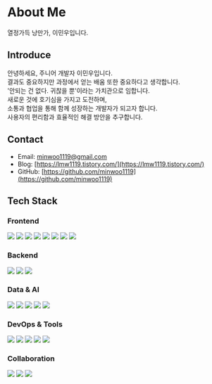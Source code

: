 # About Me  
열정가득 낭만가, 이민우입니다.

## Introduce  
안녕하세요, 주니어 개발자 이민우입니다.  
결과도 중요하지만 과정에서 얻는 배움 또한 중요하다고 생각합니다.  
'안되는 건 없다. 귀찮을 뿐'이라는 가치관으로 임합니다.  
새로운 것에 호기심을 가지고 도전하며,  
소통과 협업을 통해 함께 성장하는 개발자가 되고자 합니다.  
사용자의 편리함과 효율적인 해결 방안을 추구합니다.  

## Contact  
- Email: minwoo1119@gmail.com  
- Blog: [https://lmw1119.tistory.com/](https://lmw1119.tistory.com/)  
- GitHub: [https://github.com/minwoo1119](https://github.com/minwoo1119)  

## Tech Stack  

### Frontend  
<img src="https://img.shields.io/badge/HTML5-E34F26?style=for-the-badge&logo=HTML5&logoColor=white"/> <img src="https://img.shields.io/badge/CSS3-1572B6?style=for-the-badge&logo=CSS3&logoColor=white"/> <img src="https://img.shields.io/badge/JavaScript-F7DF1E?style=for-the-badge&logo=JavaScript&logoColor=black"/> <img src="https://img.shields.io/badge/TypeScript-3178C6?style=for-the-badge&logo=TypeScript&logoColor=white"/> <img src="https://img.shields.io/badge/React-61DAFB?style=for-the-badge&logo=React&logoColor=black"/> <img src="https://img.shields.io/badge/Flutter-02569B?style=for-the-badge&logo=Flutter&logoColor=white"/> <img src="https://img.shields.io/badge/TailwindCSS-06B6D4?style=for-the-badge&logo=TailwindCSS&logoColor=white"/> <img src="https://img.shields.io/badge/Bootstrap-7952B3?style=for-the-badge&logo=Bootstrap&logoColor=white"/>  

### Backend  
<img src="https://img.shields.io/badge/Node.js-339933?style=for-the-badge&logo=Node.js&logoColor=white"/> <img src="https://img.shields.io/badge/Express-000000?style=for-the-badge&logo=Express&logoColor=white"/> <img src="https://img.shields.io/badge/NestJS-E0234E?style=for-the-badge&logo=NestJS&logoColor=white"/>  

### Data & AI  
<img src="https://img.shields.io/badge/Python-3776AB?style=for-the-badge&logo=Python&logoColor=white"/> <img src="https://img.shields.io/badge/Pandas-150458?style=for-the-badge&logo=Pandas&logoColor=white"/> <img src="https://img.shields.io/badge/NumPy-013243?style=for-the-badge&logo=NumPy&logoColor=white"/> <img src="https://img.shields.io/badge/Jupyter-F37626?style=for-the-badge&logo=Jupyter&logoColor=white"/> <img src="https://img.shields.io/badge/OpenCV-5C3EE8?style=for-the-badge&logo=OpenCV&logoColor=white"/>  

### DevOps & Tools  
<img src="https://img.shields.io/badge/GitHub-181717?style=for-the-badge&logo=GitHub&logoColor=white"/> <img src="https://img.shields.io/badge/VSCode-007ACC?style=for-the-badge&logo=VisualStudioCode&logoColor=white"/> <img src="https://img.shields.io/badge/Figma-F24E1E?style=for-the-badge&logo=Figma&logoColor=white"/> <img src="https://img.shields.io/badge/Canva-00C4CC?style=for-the-badge&logo=Canva&logoColor=white"/> <img src="https://img.shields.io/badge/MaterialUI-007FFF?style=for-the-badge&logo=MUI&logoColor=white"/>  

### Collaboration  
<img src="https://img.shields.io/badge/Notion-000000?style=for-the-badge&logo=Notion&logoColor=white"/> <img src="https://img.shields.io/badge/Discord-5865F2?style=for-the-badge&logo=Discord&logoColor=white"/> <img src="https://img.shields.io/badge/Slack-4A154B?style=for-the-badge&logo=Slack&logoColor=white"/>  
